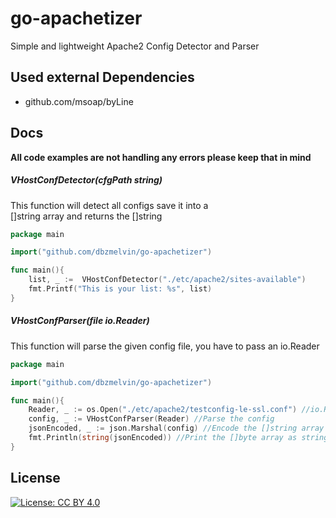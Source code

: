 # go-apachetizer
Simple and lightweight Apache2 Config Detector and Parser

## Used external Dependencies
* github.com/msoap/byLine

## Docs
**All code examples are not handling any errors please keep that in mind**

##### VHostConfDetector(cfgPath string)
This function will detect all configs save it into a <br>[]string array and returns the []string
```go
package main

import("github.com/dbzmelvin/go-apachetizer")

func main(){
	list, _ :=  VHostConfDetector("./etc/apache2/sites-available")
    fmt.Printf("This is your list: %s", list)
}
```

##### VHostConfParser(file io.Reader)
This function will parse the given config file, you have to pass an io.Reader
```go
package main

import("github.com/dbzmelvin/go-apachetizer")

func main(){
    Reader, _ := os.Open("./etc/apache2/testconfig-le-ssl.conf") //io.Reader
    config, _ := VHostConfParser(Reader) //Parse the config
    jsonEncoded, _ := json.Marshal(config) //Encode the []string array to json []byte array
    fmt.Println(string(jsonEncoded)) //Print the []byte array as string
}
```

## License
[![License: CC BY 4.0](https://img.shields.io/badge/License-CC%20BY%204.0-lightgrey.svg)](https://creativecommons.org/licenses/by/4.0/)
